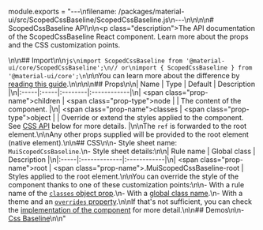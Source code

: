 module.exports = "---\nfilename: /packages/material-ui/src/ScopedCssBaseline/ScopedCssBaseline.js\n---\n\n<!--- This documentation is automatically generated, do not try to edit it. -->\n\n# ScopedCssBaseline API\n\n<p class=\"description\">The API documentation of the ScopedCssBaseline React component. Learn more about the props and the CSS customization points.</p>\n\n## Import\n\n```js\nimport ScopedCssBaseline from '@material-ui/core/ScopedCssBaseline';\n// or\nimport { ScopedCssBaseline } from '@material-ui/core';\n```\n\nYou can learn more about the difference by [reading this guide](/guides/minimizing-bundle-size/).\n\n\n\n## Props\n\n| Name | Type | Default | Description |\n|:-----|:-----|:--------|:------------|\n| <span class=\"prop-name\">children</span> | <span class=\"prop-type\">node</span> |  | The content of the component. |\n| <span class=\"prop-name\">classes</span> | <span class=\"prop-type\">object</span> |  | Override or extend the styles applied to the component. See [CSS API](#css) below for more details. |\n\nThe `ref` is forwarded to the root element.\n\nAny other props supplied will be provided to the root element (native element).\n\n## CSS\n\n- Style sheet name: `MuiScopedCssBaseline`.\n- Style sheet details:\n\n| Rule name | Global class | Description |\n|:-----|:-------------|:------------|\n| <span class=\"prop-name\">root</span> | <span class=\"prop-name\">.MuiScopedCssBaseline-root</span> | Styles applied to the root element.\n\nYou can override the style of the component thanks to one of these customization points:\n\n- With a rule name of the [`classes` object prop](/customization/components/#overriding-styles-with-classes).\n- With a [global class name](/customization/components/#overriding-styles-with-global-class-names).\n- With a theme and an [`overrides` property](/customization/globals/#css).\n\nIf that's not sufficient, you can check the [implementation of the component](https://github.com/Foso/material-ui/blob/master/packages/material-ui/src/ScopedCssBaseline/ScopedCssBaseline.js) for more detail.\n\n## Demos\n\n- [Css Baseline](/components/css-baseline/)\n\n"